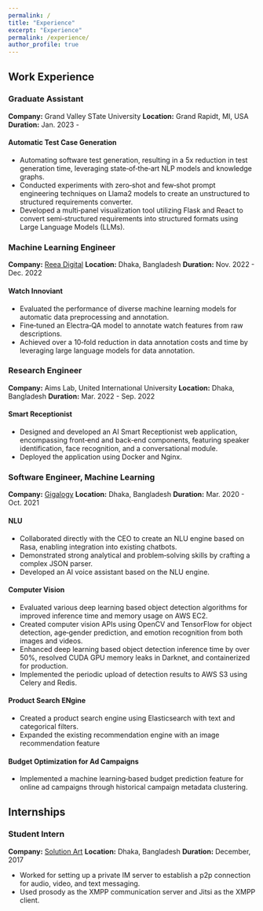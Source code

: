 ```yaml
---
permalink: /
title: "Experience"
excerpt: "Experience"
permalink: /experience/
author_profile: true
---
```



## Work Experience

### **Graduate Assistant**
**Company:** Grand Valley STate University 
**Location:** Grand Rapidt, MI, USA
**Duration:** Jan. 2023 -

#### Automatic Test Case Generation
 - Automating software test generation, resulting in a 5x reduction in test generation time, leveraging state‑of‑the‑art NLP models and knowledge
graphs.
 - Conducted experiments with zero‑shot and few‑shot prompt engineering techniques on Llama2 models to create an unstructured to structured
requirements converter.
 - Developed a multi‑panel visualization tool utilizing Flask and React to convert semi‑structured requirements into structured formats using Large
Language Models (LLMs).

### **Machine Learning Engineer**
**Company:** [Reea Digital](https://www.reeadigital.com)
**Location:** Dhaka, Bangladesh
**Duration:** Nov. 2022 - Dec. 2022
#### Watch Innoviant

 - Evaluated the performance of diverse machine learning models for automatic data preprocessing and annotation.
 - Fine‑tuned an Electra‑QA model to annotate watch features from raw descriptions.
 - Achieved over a 10‑fold reduction in data annotation costs and time by leveraging large language models for data annotation.


### **Research Engineer**
**Company:** Aims Lab, United International University
**Location:** Dhaka, Bangladesh
**Duration:** Mar. 2022 - Sep. 2022
#### Smart Receptionist
 - Designed and developed an AI Smart Receptionist web application, encompassing front‑end and back‑end components, featuring speaker
identification, face recognition, and a conversational module.
 - Deployed the application using Docker and Nginx.


### **Software Engineer, Machine Learning**
**Company:** [Gigalogy](https://gigalogy.com)
**Location:** Dhaka, Bangladesh
**Duration:** Mar. 2020 - Oct. 2021
#### NLU
 - Collaborated directly with the CEO to create an NLU engine based on Rasa, enabling integration into existing chatbots.
 - Demonstrated strong analytical and problem‑solving skills by crafting a complex JSON parser.
 - Developed an AI voice assistant based on the NLU engine.
#### Computer Vision
 - Evaluated various deep learning based object detection algorithms for improved inference time and memory usage on AWS EC2.
 - Created computer vision APIs using OpenCV and TensorFlow for object detection, age‑gender prediction, and emotion recognition from both
images and videos.
 - Enhanced deep learning based object detection inference time by over 50%, resolved CUDA GPU memory leaks in Darknet, and containerized
for production.
 - Implemented the periodic upload of detection results to AWS S3 using Celery and Redis.
#### Product Search ENgine
 - Created a product search engine using Elasticsearch with text and categorical filters.
 - Expanded the existing recommendation engine with an image recommendation feature

#### Budget Optimization for Ad Campaigns
 - Implemented a machine learning‑based budget prediction feature for online ad campaigns through historical campaign metadata clustering.



## Internships
### **Student Intern**
**Company:** [Solution Art](https://solutionart.net)
**Location:** Dhaka, Bangladesh
**Duration:** December, 2017

- Worked for setting up a private IM server to establish a p2p connection for audio, video, and text messaging.
- Used prosody as the XMPP communication server and Jitsi as the XMPP client.
